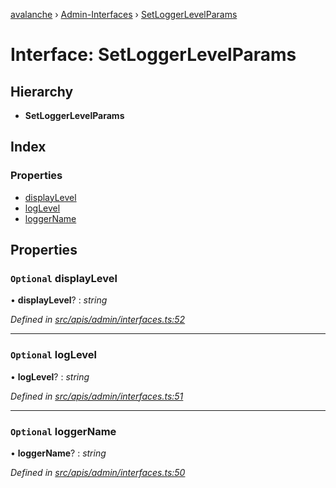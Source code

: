 [avalanche](../README.md) › [Admin-Interfaces](../modules/admin_interfaces.md) › [SetLoggerLevelParams](admin_interfaces.setloggerlevelparams.md)

# Interface: SetLoggerLevelParams

## Hierarchy

* **SetLoggerLevelParams**

## Index

### Properties

* [displayLevel](admin_interfaces.setloggerlevelparams.md#optional-displaylevel)
* [logLevel](admin_interfaces.setloggerlevelparams.md#optional-loglevel)
* [loggerName](admin_interfaces.setloggerlevelparams.md#optional-loggername)

## Properties

### `Optional` displayLevel

• **displayLevel**? : *string*

*Defined in [src/apis/admin/interfaces.ts:52](https://github.com/ava-labs/avalanchejs/blob/62a14d4/src/apis/admin/interfaces.ts#L52)*

___

### `Optional` logLevel

• **logLevel**? : *string*

*Defined in [src/apis/admin/interfaces.ts:51](https://github.com/ava-labs/avalanchejs/blob/62a14d4/src/apis/admin/interfaces.ts#L51)*

___

### `Optional` loggerName

• **loggerName**? : *string*

*Defined in [src/apis/admin/interfaces.ts:50](https://github.com/ava-labs/avalanchejs/blob/62a14d4/src/apis/admin/interfaces.ts#L50)*
